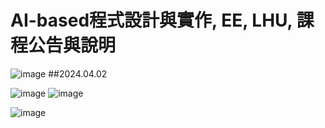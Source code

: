 # AI-based程式設計與實作, EE, LHU, 課程公告與說明

![image](https://github.com/xingU1114171033/thuongox/assets/162246603/9aeef13b-812b-40ff-93cf-652eb77dc4b5)
##2024.04.02

![image](https://github.com/xingU1114171033/thuongox/assets/162246603/f75d758b-1c3e-48b9-b7d2-7cc27f73b4c6)
![image](https://github.com/xingU1114171033/thuongox/assets/162246603/1167f2a9-4ba8-46df-8e8d-c1f6f9c674fe)

![image](https://github.com/xingU1114171033/thuongox/assets/162246603/4c4c41ee-e881-47a2-ac18-2da8f7db21ef)
